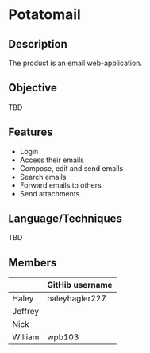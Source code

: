 # Potatomail


## Description
The product is an email web-application.  

## Objective
TBD

## Features
* Login 
* Access their emails
* Compose, edit and send emails
* Search emails
* Forward emails to others
* Send attachments

## Language/Techniques
TBD

## Members
||GitHib username|
|------|-------|
|Haley | haleyhagler227 |
|Jeffrey| |
|Nick | |
|William |wpb103 |
